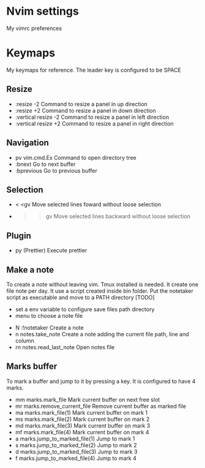 # Nvim settings

My vimrc preferences

# Keymaps

My keymaps for reference. The leader key is configured to be SPACE


## Resize

- <C-Up>       :resize -2<CR>             Command to resize a panel in up direction
- <C-Down>     :resize +2<CR>             Command to resize a panel in down direction
- <C-Left>     :vertical resize -2<CR>    Command to resize a panel in left direction
- <C-Right>    :vertical resize +2<CR>    Command to resize a panel in right direction

## Navigation

- <leader>pv   vim.cmd.Ex        Command to open directory tree
- <S-l>        :bnext<CR>        Go to next buffer
- <S-h>        :bprevious<CR>    Go to previous buffer

## Selection

- <    <gv   Move selected lines foward without loose selection
- >    >gv   Move selected lines backward without loose selection

## Plugin

- <leader>py    <Plug>(Prettier)    Execute prettier

## Make a note

To create a note without leaving vim. Tmux installed is needed. It create one file note per day.
It use a script created inside bin folder. Put the notetaker script as executable and move to a PATH directory
[TODO]
  * set a env variable to configure save files path directory 
  * menu to choose a note file

- <leader>N    :!notetaker<Enter>       Create a note
- <leader>n    notes.take_note          Create a note adding the current file path, line and column
- <leader>rn   notes.read_last_note     Open notes file

## Marks buffer

To mark a buffer and jump to it by pressing a key. It is configured to have 4 marks.

- <leader>mm    marks.mark_file                 Mark current buffer on next free slot
- <leader>mr    marks.remove_current_file       Remove current buffer as marked file
- <leader>ma    marks.mark_file(1)              Mark current buffer on mark 1
- <leader>ms    marks.mark_file(2)              Mark current buffer on mark 2
- <leader>md    marks.mark_file(3)              Mark current buffer on mark 3
- <leader>mf    marks.mark_file(4)              Mark current buffer on mark 4
- <leader>a     marks.jump_to_marked_file(1)    Jump to mark 1
- <leader>s     marks.jump_to_marked_file(2)    Jump to mark 2
- <leader>d     marks.jump_to_marked_file(3)    Jump to mark 3
- <leader>f     marks.jump_to_marked_file(4)    Jump to mark 4
